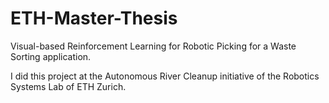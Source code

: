 # ETH-Master-Thesis
Visual-based Reinforcement Learning for Robotic Picking for a Waste Sorting application.

I did this project at the Autonomous River Cleanup initiative of the Robotics Systems Lab of ETH Zurich.
